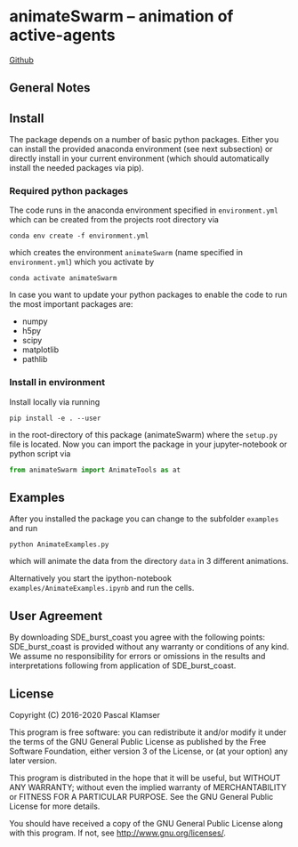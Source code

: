 # animateSwarm – animation of active-agents

[Github](https://github.com/PaPeK/animateSwarm)

## General Notes


## Install

The package depends on a number of basic python packages. Either you can install the provided anaconda environment (see next subsection) or directly install in your current environment (which should automatically install the needed packages via pip).

### Required python packages

The code runs in the anaconda environment specified in `environment.yml` which can be created from the projects root directory via
```shell
conda env create -f environment.yml
```
which creates the environment `animateSwarm` (name specified in `environment.yml`) which you activate by
```shell
conda activate animateSwarm
```
In case you want to update your python packages to enable the code to run the most important packages are:

- numpy
- h5py
- scipy
- matplotlib
- pathlib

### Install in environment

Install locally via running 
```
pip install -e . --user
```
in the root-directory of this package (animateSwarm) where the `setup.py` file is located.
Now you can import the package in your jupyter-notebook or python script via

```python
from animateSwarm import AnimateTools as at
``` 

## Examples 

After you installed the package you can change to the subfolder `examples` and run

```
python AnimateExamples.py
```

which will animate the data from the directory `data` in 3 different animations.

Alternatively you start the ipython-notebook `examples/AnimateExamples.ipynb` and run the cells.


## User Agreement

By downloading SDE_burst_coast you agree with the following points: SDE_burst_coast is provided without any warranty or conditions of any kind. We assume no responsibility for errors or omissions in the results and interpretations following from application of SDE_burst_coast.

## License

Copyright (C) 2016-2020 Pascal Klamser

This program is free software: you can redistribute it and/or modify
it under the terms of the GNU General Public License as published by
the Free Software Foundation, either version 3 of the License, or
(at your option) any later version.

This program is distributed in the hope that it will be useful,
but WITHOUT ANY WARRANTY; without even the implied warranty of
MERCHANTABILITY or FITNESS FOR A PARTICULAR PURPOSE.  See the
GNU General Public License for more details.

You should have received a copy of the GNU General Public License
along with this program.  If not, see <http://www.gnu.org/licenses/>.
